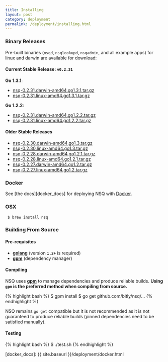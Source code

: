 ```yaml
--- 
title: Installing
layout: post
category: deployment
permalink: /deployment/installing.html
---
```


### <a name="binary">Binary Releases</a>

Pre-built binaries (`nsqd`, `nsqlookupd`, `nsqadmin`, and all example apps) for linux and darwin are
available for download:

#### Current Stable Release: **`v0.2.31`**

**Go 1.3.1**:

 * [nsq-0.2.31.darwin-amd64.go1.3.1.tar.gz][0.2.31_darwin_go131]
 * [nsq-0.2.31.linux-amd64.go1.3.1.tar.gz][0.2.31_linux_go131]

**Go 1.2.2**:

 * [nsq-0.2.31.darwin-amd64.go1.2.2.tar.gz][0.2.31_darwin_go122]
 * [nsq-0.2.31.linux-amd64.go1.2.2.tar.gz][0.2.31_linux_go122]

#### Older Stable Releases

 * [nsq-0.2.30.darwin-amd64.go1.3.tar.gz][0.2.30_darwin_go13]
 * [nsq-0.2.30.linux-amd64.go1.3.tar.gz][0.2.30_linux_go13]
 * [nsq-0.2.28.darwin-amd64.go1.2.1.tar.gz][0.2.28_darwin_go121]
 * [nsq-0.2.28.linux-amd64.go1.2.1.tar.gz][0.2.28_linux_go121]
 * [nsq-0.2.27.darwin-amd64.go1.2.tar.gz][0.2.27_darwin_go12]
 * [nsq-0.2.27.linux-amd64.go1.2.tar.gz][0.2.27_linux_go12]

### Docker

See [the docs][docker_docs] for deploying NSQ with [Docker][docker].

### OSX

     $ brew install nsq

### Building From Source

#### Pre-requisites

 * **[golang](http://golang.org/doc/install)** (version **`1.2+`** is required)
 * **[gpm](https://github.com/pote/gpm)** (dependency manager)

#### Compiling

NSQ uses **[gpm](https://github.com/pote/gpm)** to manage dependencies and produce reliable
builds.  **Using `gpm` is the preferred method when compiling from source.**

{% highlight bash %}
$ gpm install
$ go get github.com/bitly/nsq/...
{% endhighlight %}

NSQ remains `go get` compatible but it is not recommended as it is not guaranteed to
produce reliable builds (pinned dependencies need to be satisfied manually).

#### Testing

{% highlight bash %}
$ ./test.sh
{% endhighlight %}

[0.2.31_darwin_go131]: https://s3.amazonaws.com/bitly-downloads/nsq/nsq-0.2.31.darwin-amd64.go1.3.1.tar.gz
[0.2.31_linux_go131]: https://s3.amazonaws.com/bitly-downloads/nsq/nsq-0.2.31.linux-amd64.go1.3.1.tar.gz
[0.2.31_darwin_go122]: https://s3.amazonaws.com/bitly-downloads/nsq/nsq-0.2.31.darwin-amd64.go1.2.2.tar.gz
[0.2.31_linux_go122]: https://s3.amazonaws.com/bitly-downloads/nsq/nsq-0.2.31.linux-amd64.go1.2.2.tar.gz

[0.2.30_darwin_go13]: https://s3.amazonaws.com/bitly-downloads/nsq/nsq-0.2.30.darwin-amd64.go1.3.tar.gz
[0.2.30_linux_go13]: https://s3.amazonaws.com/bitly-downloads/nsq/nsq-0.2.30.linux-amd64.go1.3.tar.gz

[0.2.28_darwin_go121]: https://s3.amazonaws.com/bitly-downloads/nsq/nsq-0.2.28.darwin-amd64.go1.2.1.tar.gz
[0.2.28_linux_go121]: https://s3.amazonaws.com/bitly-downloads/nsq/nsq-0.2.28.linux-amd64.go1.2.1.tar.gz

[0.2.27_darwin_go12]: https://s3.amazonaws.com/bitly-downloads/nsq/nsq-0.2.27.darwin-amd64.go1.2.tar.gz
[0.2.27_linux_go12]: https://s3.amazonaws.com/bitly-downloads/nsq/nsq-0.2.27.linux-amd64.go1.2.tar.gz

[docker]: https://docker.io/
[docker_docs]: {{ site.baseurl }}/deployment/docker.html
